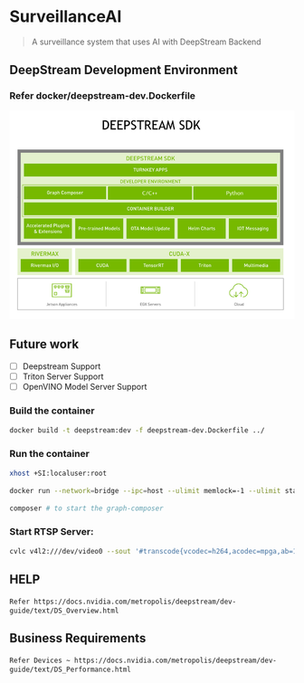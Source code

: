 # SurveillanceAI

> A surveillance system that uses AI with DeepStream Backend

## DeepStream Development Environment

### Refer docker/deepstream-dev.Dockerfile

<p align="center">
  <img src="assets/DeepStream_Overview.png" alt="DeepStream Overview">
</p>

## Future work

- [ ] Deepstream Support
- [ ] Triton Server Support
- [ ] OpenVINO Model Server Support

### Build the container

```bash
docker build -t deepstream:dev -f deepstream-dev.Dockerfile ../
```

### Run the container

```bash
xhost +SI:localuser:root
```

```bash
docker run --network=bridge --ipc=host --ulimit memlock=-1 --ulimit stack=67108864 --gpus all -it -v /tmp/.X11-unix:/tmp/.X11-unix -e DISPLAY=$DISPLAY --privileged -v /var/run/docker.sock:/var/run/docker.sock -v ./workspace/SurveillanceAI:/workspace/SurveillanceAI -p 22:22 -p 8000:8000 -p 8554:8554 deepstream:dev
```

```bash
composer # to start the graph-composer
```

### Start RTSP Server:

```bash
cvlc v4l2:///dev/video0 --sout '#transcode{vcodec=h264,acodec=mpga,ab=128,channels=2,samplerate=44100}:rtp{sdp=rtsp://192.168.1.10:8554/}'
```

## HELP

```
Refer https://docs.nvidia.com/metropolis/deepstream/dev-guide/text/DS_Overview.html
```

## Business Requirements

```
Refer Devices ~ https://docs.nvidia.com/metropolis/deepstream/dev-guide/text/DS_Performance.html
```
